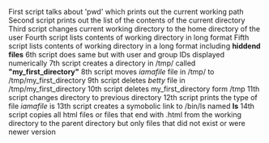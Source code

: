 First script talks about 'pwd' which prints out the current working path
Second script prints out the list of the contents of the current directory
Third script changes current working directory to the home directory of the user
Fourth script lists contents of working directory in long format
Fifth script lists contents of working directory in a long format including __hiddend files__
6th script does same but with user and group IDs displayed numerically
7th script creates a directory in /tmp/ called __"my_first_directory"__
8th script moves _iamafile_ file in /tmp/ to /tmp/my_first_directory
9th script deletes _betty_ file in /tmp/my_first_directory
10th script deletes my_first_directory form /tmp
11th script changes directory to previous directory
12th script prints the type of file _iamafile_ is
13th script creates a symobolic link to /bin/ls named __ls__
14th script copies all html files or files that end with .html from the working directory to the parent directory but only files that did not exist or were newer version

